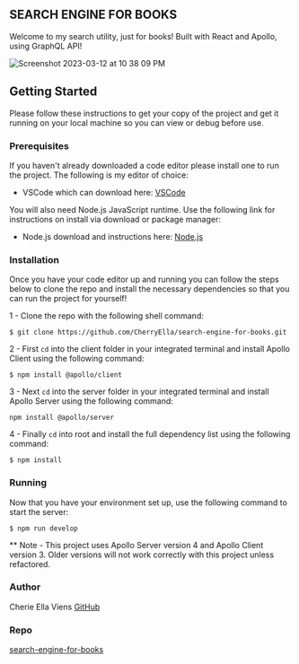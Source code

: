 ## SEARCH ENGINE FOR BOOKS 
Welcome to my search utility, just for books! Built with React and Apollo, using GraphQL API!

![Screenshot 2023-03-12 at 10 38 09 PM](https://user-images.githubusercontent.com/111384784/224595825-be8df5a3-10bd-4d2f-b0cd-04a7909bf501.png)


## Getting Started
Please follow these instructions to get your copy of the project and get it running on your local machine so you can view or debug before use.

### Prerequisites
If you haven't already downloaded a code editor please install one to run the project. The following is my editor of choice:

- VSCode which can download here: [VSCode](https://code.visualstudio.com/)

You will also need Node.js JavaScript runtime. Use the following link for instructions on install via download or package manager:

- Node.js download and instructions here: [Node.js](https://nodejs.dev/en/download/package-manager)

### Installation
Once you have your code editor up and running you can follow the steps below to clone the repo and install the necessary dependencies so that you can run the project for yourself!

1 - Clone the repo with the following shell command:

`$ git clone https://github.com/CherryElla/search-engine-for-books.git`

2 - First `cd` into the client folder in your integrated terminal and install Apollo Client using the following command:

`$ npm install @apollo/client`

3 - Next `cd` into the server folder in your integrated terminal and install Apollo Server using the following command:

`npm install @apollo/server`

4 -  Finally `cd` into root and install the full dependency list using the following command:

`$ npm install`

### Running
Now that you have your environment set up, use the following command to start the server:

`$ npm run develop`

** Note - This project uses Apollo Server version 4 and Apollo Client version 3. Older versions will not work correctly with this project unless refactored.
### Author

Cherie Ella Viens 
[GitHub](https://github.com/CherryElla)

### Repo
[search-engine-for-books](https://github.com/CherryElla/search-engine-for-books)
